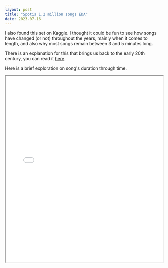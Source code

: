 ```yaml
---
layout: post
title: "Spotis 1.2 million songs EDA"
date: 2023-07-16
---
```


I also found this set on Kaggle. I thought it could be fun to see how songs have changed (or not) throughout the years, mainly when it comes to length, and also why most songs remain between 3 and 5 minutes long.

There is an explanation for this that brings us back to the early 20th century, you can read it [here](https://www.mentalfloss.com/article/655929/why-are-pop-songs-roughly-three-minutes-long).

Here is a brief exploration on song's duration through time.

 <iframe src="/assets/notebooks/song_length.html" width="100%" height="600px"></iframe> 
